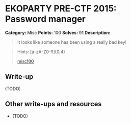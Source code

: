 # EKOPARTY PRE-CTF 2015: Password manager

**Category:** Misc
**Points:** 100
**Solves:** 91
**Description:**

> It looks like someone has been using a really bad key!

> Hints: [a-zA-Z0-9]{0,4} 

>[misc100](misc100.zip)

## Write-up

(TODO)

## Other write-ups and resources

* (TODO)
